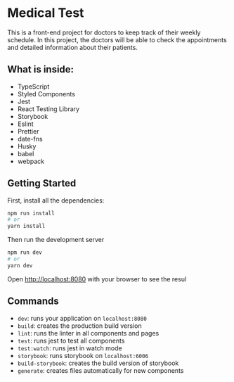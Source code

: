 # Medical Test

This is a front-end project for doctors to keep track of their weekly schedule. In this project, the doctors will be able to check the appointments and detailed information about their patients.

## What is inside:

- TypeScript
- Styled Components
- Jest
- React Testing Library
- Storybook
- Eslint
- Prettier
- date-fns
- Husky
- babel
- webpack

## Getting Started

First, install all the dependencies:

```bash
npm run install
# or
yarn install
```

Then run the development server

```bash
npm run dev
# or
yarn dev
```

Open [http://localhost:8080](http://localhost:8080) with your browser to see the resul

## Commands

- `dev`: runs your application on `localhost:8080`
- `build`: creates the production build version
- `lint`: runs the linter in all components and pages
- `test`: runs jest to test all components
- `test:watch`: runs jest in watch mode
- `storybook`:  runs storybook on `localhost:6006`
- `build-storybook`: creates the build version of storybook
- `generate`: creates files automatically for new components
